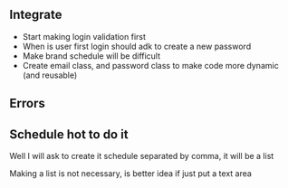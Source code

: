 ## Integrate
- Start making login validation first
- When is user first login should adk to create a new password
- Make brand schedule will be difficult
- Create email class, and password class to make code more dynamic (and reusable)
## Errors

## Schedule hot to do it
Well I will ask to create it schedule separated by comma, it will be a list 

Making a list is not necessary, is better idea if just put a text area